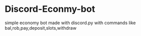 # Discord-Econmy-bot
simple economy bot made with discord.py with commands like bal,rob,pay,deposit,slots,withdraw
